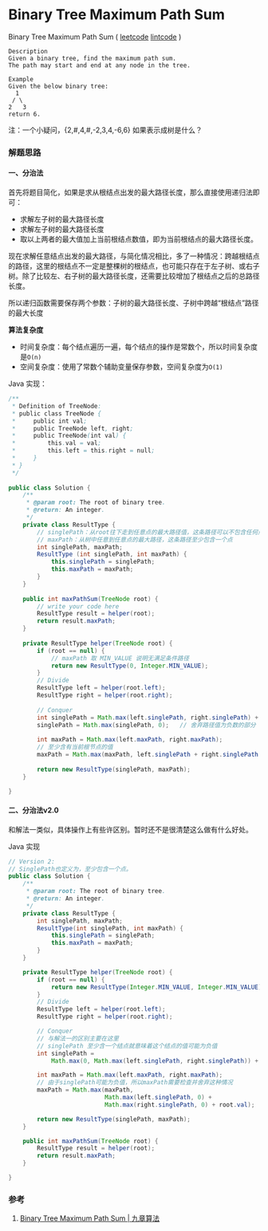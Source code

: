 #  Binary Tree Maximum Path Sum

 Binary Tree Maximum Path Sum ( [leetcode]() [lintcode](http://www.lintcode.com/en/problem/binary-tree-maximum-path-sum/) )

```
Description
Given a binary tree, find the maximum path sum.
The path may start and end at any node in the tree.

Example
Given the below binary tree:
  1
 / \
2   3
return 6.
```

注：一个小疑问，{2,#,4,#,-2,3,4,-6,6} 如果表示成树是什么？



### 解题思路

#### 一、分治法

首先将题目简化，如果是求从根结点出发的最大路径长度，那么直接使用递归法即可：

- 求解左子树的最大路径长度
- 求解左子树的最大路径长度
- 取以上两者的最大值加上当前根结点数值，即为当前根结点的最大路径长度。

现在求解任意结点出发的最大路径，与简化情况相比，多了一种情况：跨越根结点的路径，这里的根结点不一定是整棵树的根结点，也可能只存在于左子树、或右子树。除了比较左、右子树的最大路径长度，还需要比较增加了根结点之后的总路径长度。

所以递归函数需要保存两个参数：子树的最大路径长度、子树中跨越“根结点”路径的最大长度

**算法复杂度**

- 时间复杂度：每个结点遍历一遍，每个结点的操作是常数个，所以时间复杂度是`O(n)`
- 空间复杂度：使用了常数个辅助变量保存参数，空间复杂度为`O(1)`

Java 实现：

```java
/**
 * Definition of TreeNode:
 * public class TreeNode {
 *     public int val;
 *     public TreeNode left, right;
 *     public TreeNode(int val) {
 *         this.val = val;
 *         this.left = this.right = null;
 *     }
 * }
 */
 
public class Solution {
    /**
     * @param root: The root of binary tree.
     * @return: An integer.
     */
    private class ResultType {
        // singlePath：从root往下走到任意点的最大路径值，这条路径可以不包含任何点
        // maxPath：从树中任意到任意点的最大路径，这条路径至少包含一个点
        int singlePath, maxPath;
        ResultType (int singlePath, int maxPath) {
            this.singlePath = singlePath;
            this.maxPath = maxPath;
        }
    } 
     
    public int maxPathSum(TreeNode root) {
        // write your code here
        ResultType result = helper(root);
        return result.maxPath;
    }
    
    private ResultType helper(TreeNode root) {
        if (root == null) {
            // maxPath 取 MIN_VALUE 说明无满足条件路径
            return new ResultType(0, Integer.MIN_VALUE); 
        }
        // Divide
        ResultType left = helper(root.left);
        ResultType right = helper(root.right);
        
        // Conquer
        int singlePath = Math.max(left.singlePath, right.singlePath) + root.val;
        singlePath = Math.max(singlePath, 0);	// 舍弃路径值为负数的部分
        
        int maxPath = Math.max(left.maxPath, right.maxPath);
        // 至少含有当前根节点的值
        maxPath = Math.max(maxPath, left.singlePath + right.singlePath + root.val);
        
        return new ResultType(singlePath, maxPath);
    }

}
```



#### 二、分治法v2.0

和解法一类似，具体操作上有些许区别。暂时还不是很清楚这么做有什么好处。



Java 实现

```java
// Version 2:
// SinglePath也定义为，至少包含一个点。
public class Solution {
    /**
     * @param root: The root of binary tree.
     * @return: An integer.
     */
    private class ResultType {
        int singlePath, maxPath;
        ResultType(int singlePath, int maxPath) {
            this.singlePath = singlePath;
            this.maxPath = maxPath;
        }
    }

    private ResultType helper(TreeNode root) {
        if (root == null) {
            return new ResultType(Integer.MIN_VALUE, Integer.MIN_VALUE);
        }
        // Divide
        ResultType left = helper(root.left);
        ResultType right = helper(root.right);

        // Conquer
        // 与解法一的区别主要在这里
        // singlePath 至少含一个结点就意味着这个结点的值可能为负值
        int singlePath =
            Math.max(0, Math.max(left.singlePath, right.singlePath)) + root.val;

        int maxPath = Math.max(left.maxPath, right.maxPath);
        // 由于singlePath可能为负值，所以maxPath需要检查并舍弃这种情况
        maxPath = Math.max(maxPath,
                           Math.max(left.singlePath, 0) + 
                           Math.max(right.singlePath, 0) + root.val);

        return new ResultType(singlePath, maxPath);
    }

    public int maxPathSum(TreeNode root) {
        ResultType result = helper(root);
        return result.maxPath;
    }

}
```







### 参考

1. [Binary Tree Maximum Path Sum | 九章算法](http://www.jiuzhang.com/solutions/binary-tree-maximum-path-sum/) 